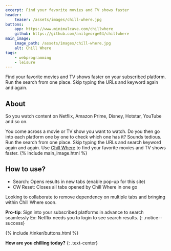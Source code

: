```yaml
---
excerpt: Find your favorite movies and TV shows faster
header:
    teaser: /assets/images/chill-where.jpg
buttons:
    app: https://www.minimalcave.com/chillwhere
    github: https://github.com/anilgeorge04/chillwhere
main_image:
    image_path: /assets/images/chill-where.jpg
    alt: Chill Where
tags:
    - webprogramming
    - leisure
---
```

Find your favorite movies and TV shows faster on your subscribed platform. Run the search from one place. Skip typing the URLs and keyword again and again.

## About
So you watch content on Netflix, Amazon Prime, Disney, Hotstar, YouTube and so on.

You come across a movie or TV show you want to watch. Do you then go into each platform one by one to check which one has it? Sounds tedious. Run the search from one place. Skip typing the URLs and search keyword again and again. Use [Chill Where](https://www.minimalcave.com/chillwhere) to find your favorite movies and TV shows faster.
{% include main_image.html %}

## How to use?

- Search: Opens results in new tabs (enable pop-up for this site)
- CW Reset: Closes all tabs opened by Chill Where in one go

Looking to collaborate to remove dependency on multiple tabs and bringing within Chill Where soon.

**Pro-tip**: Sign into your subscribed platforms in advance to search seamlessly Ex: Netflix needs you to login to see search results.
{: .notice--success}

{% include /tinker/buttons.html %}

**How are you chilling today?**
{: .text-center}
